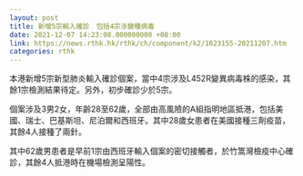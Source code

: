 ```yaml
---
layout: post
title: 新增5宗輸入確診　包括4宗涉變種病毒
date: 2021-12-07 14:23:08.000000000 +08:00
link: https://news.rthk.hk/rthk/ch/component/k2/1623155-20211207.htm
categories: rthk
---
```


本港新增5宗新型肺炎輸入確診個案，當中4宗涉及L452R變異病毒株的感染，其餘1宗檢測結果待定。另外，初步確診少於5宗。

個案涉及3男2女，年齡28至62歲，全部由高風險的A組指明地區抵港，包括美國、瑞士、巴基斯坦、尼泊爾和西班牙。其中28歲女患者在美國接種三劑疫苗，其餘4人接種了兩針。

其中62歲男患者是早前1宗由西班牙輸入個案的密切接觸者，於竹篙灣檢疫中心確診，其餘4人抵港時在機場檢測呈陽性。
